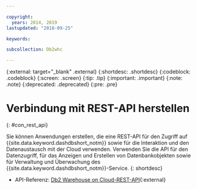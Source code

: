 ```yaml
---

copyright:
  years: 2014, 2019
lastupdated: "2018-09-25"

keywords:

subcollection: Db2whc

---
```


<!-- Attribute definitions --> 
{:external: target="_blank" .external}
{:shortdesc: .shortdesc}
{:codeblock: .codeblock}
{:screen: .screen}
{:tip: .tip}
{:important: .important}
{:note: .note}
{:deprecated: .deprecated}
{:pre: .pre}

# Verbindung mit REST-API herstellen
{: #con_rest_api}

Sie können Anwendungen erstellen, die eine REST-API für den Zugriff auf {{site.data.keyword.dashdbshort_notm}} sowie für die Interaktion und den Datenaustausch mit der Cloud verwenden. Verwenden Sie die API für den Datenzugriff, für das Anzeigen und Erstellen von Datenbankobjekten sowie für Verwaltung und Überwachung des {{site.data.keyword.dashdbshort_notm}}-Service.
{: shortdesc}

- API-Referenz: [Db2 Warehouse on Cloud-REST-API](http://ibm.biz/db2whc_api){:external}
    


